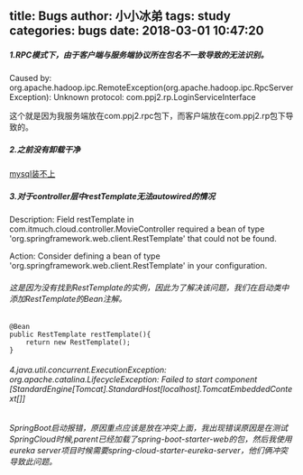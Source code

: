 title: Bugs
author: 小小冰弟
tags: study
categories: bugs
date: 2018-03-01 10:47:20
---
##### 1.RPC模式下，由于客户端与服务端协议所在包名不一致导致的无法识别。
   Caused by: org.apache.hadoop.ipc.RemoteException(org.apache.hadoop.ipc.RpcServerException): Unknown protocol: com.ppj2.rp.LoginServiceInterface

这个就是因为我服务端放在com.ppj2.rpc包下，而客户端放在com.ppj2.rp包下导致的。

##### 2.之前没有卸载干净
[mysql装不上](https://www.cnblogs.com/qianzf/p/7078436.html)


##### 3.对于controller层中restTemplate无法autowired的情况

Description:
Field restTemplate in com.itmuch.cloud.controller.MovieController required a bean of type 'org.springframework.web.client.RestTemplate' that could not be found.

Action:
Consider defining a bean of type 'org.springframework.web.client.RestTemplate' in your configuration.
      
###### 这是因为没有找到RestTemplate的实例，因此为了解决该问题，我们在启动类中添加RestTemplate的Bean注解。

    @Bean
	public RestTemplate restTemplate(){
		return new RestTemplate();
	}

###### 4.java.util.concurrent.ExecutionException: org.apache.catalina.LifecycleException: Failed to start component [StandardEngine[Tomcat].StandardHost[localhost].TomcatEmbeddedContext[]]

###### SpringBoot启动报错，原因重点应该是放在冲突上面，我出现错误原因是在测试SpringCloud时候,parent已经加载了spring-boot-starter-web的包，然后我使用eureka server项目时候需要spring-cloud-starter-eureka-server，他们俩冲突导致此问题。